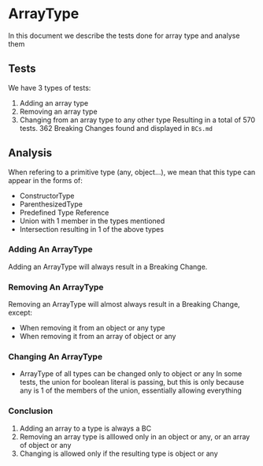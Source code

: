 # ArrayType

In this document we describe the tests done for array type and analyse them

## Tests

We have 3 types of tests:

1. Adding an array type
2. Removing an array type
3. Changing from an array type to any other type
   Resulting in a total of 570 tests.
   362 Breaking Changes found and displayed in `BCs.md`

## Analysis

When refering to a primitive type (any, object...), we mean that this type can appear in the forms of:

- ConstructorType
- ParenthesizedType
- Predefined Type Reference
- Union with 1 member in the types mentioned
- Intersection resulting in 1 of the above types

### Adding An ArrayType

Adding an ArrayType will always result in a Breaking Change.

### Removing An ArrayType

Removing an ArrayType will almost always result in a Breaking Change, except:

- When removing it from an object or any type
- When removing it from an array of object or any

### Changing An ArrayType

- ArrayType of all types can be changed only to object or any
  In some tests, the union for boolean literal is passing, but this is only because any is 1 of the members of the union, essentially allowing everything

### Conclusion

1. Adding an array to a type is always a BC
2. Removing an array type is alllowed only in an object or any, or an array of object or any
3. Changing is allowed only if the resulting type is object or any
